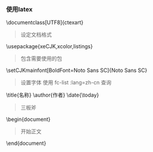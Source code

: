 ### 使用latex

\documentclass[UTF8]{ctexart}

>设定文档格式



\usepackage{xeCJK,xcolor,listings}
>包含需要使用的包

\setCJKmainfont[BoldFont=Noto Sans SC]{Noto Sans SC}
>设置字体
使用 fc-list :lang=zh-cn 查询

\title{名称}
\author{作者}
\date{\today}
>三板斧

\begin{document}
>开始正文

\end{document}
